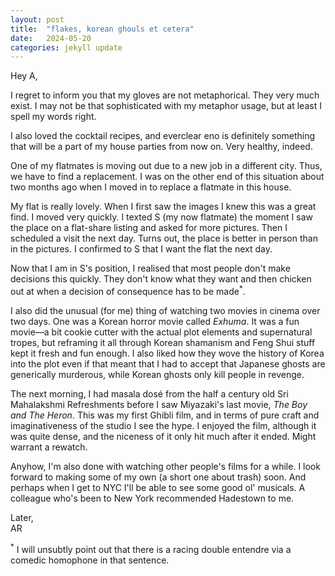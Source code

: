 ```yaml
---
layout: post
title:  "flakes, korean ghouls et cetera"
date:   2024-05-20
categories: jekyll update
---
```


Hey A,

I regret to inform you that my gloves are not metaphorical. They very much
exist. I may not be that sophisticated with my metaphor usage, but at least I
spell my words right.

I also loved the cocktail recipes, and everclear eno is definitely something
that will be a part of my house parties from now on. Very healthy, indeed.

One of my flatmates is moving out due to a new job in a different city. Thus, we
have to find a replacement. I was on the other end of this situation about two
months ago when I moved in to replace a flatmate in this house.

My flat is really lovely. When I first saw the images I knew this was a great
find. I moved very quickly. I texted S (my now flatmate) the moment I saw the
place on a flat-share listing and asked for more pictures. Then I scheduled a
visit the next day. Turns out, the place is better in person than in the
pictures. I confirmed to S that I want the flat the next day.

Now that I am in S's position, I realised that most people don't make decisions
this quickly. They don't know what they want and then chicken out at when a
decision of consequence has to be made<sup>*</sup>.

I also did the unusual (for me) thing of watching two movies in cinema over two
days. One was a Korean horror movie called _Exhuma_. It was a fun movie—a bit
cookie cutter with the actual plot elements and supernatural tropes, but
reframing it all through Korean shamanism and Feng Shui stuff kept it fresh and
fun enough. I also liked how they wove the history of Korea into the plot even
if that meant that I had to accept that Japanese ghosts are generically
murderous, while Korean ghosts only kill people in revenge.

The next morning, I had masala dosé from the half a century old Sri Mahalakshmi
Refreshments before I saw Miyazaki's last movie, _The Boy and The Heron_. This
was my first Ghibli film, and in terms of pure craft and imaginativeness of the
studio I see the hype. I enjoyed the film, although it was quite dense, and the
niceness of it only hit much after it ended. Might warrant a rewatch.

Anyhow, I'm also done with watching other people's films for a while. I look
forward to making some of my own (a short one about trash) soon. And perhaps
when I get to NYC I'll be able to see some good ol' musicals. A colleague
who's been to New York recommended Hadestown to me.

Later,  
AR

<sup>*</sup> I will unsubtly point out that there is a racing double entendre
via a comedic homophone in that sentence.

